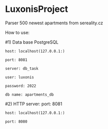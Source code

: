 # LuxonisProject
Parser 500 newest apartments from sereality.cz

How to use:

#1) Data base PostgreSQL

    host: localhost(127.0.0.1:)
    
    port: 8081
    
    server: db_task
    
    user: luxonis
    
    password: 2022
    
    db name: apartments_db
    
    
    
#2) HTTP server:  port: 8081

    host: localhost(127.0.0.1:)
    
    port: 8080
